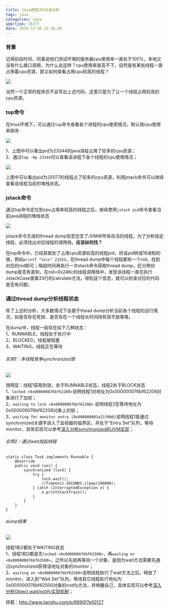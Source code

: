 ```yaml
---
title: Java进程CPU过高分析
tags: java
categories: java
abbrlink: 35377
date: 2019-12-30 22:38:36
---
```


<meta name="referrer" content="no-referrer" />

### 背景

记得前段时间，同事说他们测试环境的服务器cpu使用率一直处于100%，本地又没有什么接口调用，为什么会这样？cpu使用率居高不下，自然是有某些线程一直占用着cpu资源，那又如何查看占用cpu较高的线程？

<!--more-->

![](//upload-images.jianshu.io/upload_images/2184951-d0d2990160a6c935.png?imageMogr2/auto-orient/strip%7CimageView2/2)  

当然一个正常的程序员不会写出上述代码，这里只是为了让一个线程占用较高的cpu资源。

### top命令

在linux环境下，可以通过`top`命令查看各个进程的cpu使用情况，默认按cpu使用率排序

![](//upload-images.jianshu.io/upload_images/2184951-b61659815716a054.png?imageMogr2/auto-orient/strip%7CimageView2/2)  

1、上图中可以看出pid为23344的java进程占用了较多的cpu资源；  
2、通过`top -Hp 23344`可以查看该进程下各个线程的cpu使用情况；

![](//upload-images.jianshu.io/upload_images/2184951-831f6716e5801e63.png?imageMogr2/auto-orient/strip%7CimageView2/2)  

上图中可以看出pid为25077的线程占了较多的cpu资源，利用jstack命令可以继续查看该线程当前的堆栈状态。

### jstack命令

通过top命令定位到cpu占用率较高的线程之后，继续使用`jstack pid`命令查看当前java进程的堆栈状态

![](//upload-images.jianshu.io/upload_images/2184951-4abd1324fb6e8b7f.png?imageMogr2/auto-orient/strip%7CimageView2/2)  

jstack命令生成的thread dump信息包含了JVM中所有存活的线程，为了分析指定线程，必须找出对应线程的调用栈，**应该如何找？**

在top命令中，已经获取到了占用cpu资源较高的线程pid，将该pid转成16进制的值，例如`printf "%x\n" 21553`，在thread dump中每个线程都有一个nid，找到对应的nid即可；隔段时间再执行一次stack命令获取thread dump，区分两份dump是否有差别，在nid=0x246c的线程调用栈中，发现该线程一直在执行JstackCase类第33行的calculate方法，得到这个信息，就可以检查对应的代码是否有问题。

### 通过thread dump分析线程状态

除了上述的分析，大多数情况下会基于thead dump分析当前各个线程的运行情况，如是否存在死锁、是否存在一个线程长时间持有锁不放等等。

在dump中，线程一般存在如下几种状态：  
1、RUNNABLE，线程处于执行中  
2、BLOCKED，线程被阻塞  
3、WAITING，线程正在等待

###### 实例1：多线程竞争synchronized锁

![](//upload-images.jianshu.io/upload_images/2184951-311ab1b4ea7dde3e.png?imageMogr2/auto-orient/strip%7CimageView2/2)  

很明显：线程1获取到锁，处于RUNNABLE状态，线程2处于BLOCK状态  
1、`locked <0x000000076bf62208>`说明线程1对地址为0x000000076bf62208对象进行了加锁；  
2、`waiting to lock <0x000000076bf62208>` 说明线程2在等待地址为0x000000076bf62208对象上的锁；  
3、`waiting for monitor entry [0x000000001e21f000]`说明线程1是通过synchronized关键字进入了监视器的临界区，并处于"Entry Set"队列，等待monitor，具体实现可以参考[深入分析synchronized的JVM实现](http://www.jianshu.com/p/c5058b6fe8e5)；

###### 实例2：通过wait挂起线程

    static class Task implements Runnable {
        @Override
        public void run() {
            synchronized (lock) {
                try {
                    lock.wait();
                    //TimeUnit.SECONDS.sleep(100000);
                } catch (InterruptedException e) {
                    e.printStackTrace();
                }
            }
        }
    }

###### dump结果

![](//upload-images.jianshu.io/upload_images/2184951-18d46d5260925392.png?imageMogr2/auto-orient/strip%7CimageView2/2)  

线程1和2都处于WAITING状态  
1、线程1和2都是先`locked <0x000000076bf62500>`，再`waiting on <0x000000076bf62500>`，之所以先锁再等同一个对象，是因为wait方法需要先通过synchronized获得该地址对象的monitor；  
2、`waiting on <0x000000076bf62500>`说明线程执行了wait方法之后，释放了monitor，进入到"Wait Set"队列，等待其它线程执行地址为0x000000076bf62500对象的notify方法，并唤醒自己，具体实现可以参考[深入分析Object.wait/notify实现机制](http://www.jianshu.com/p/f4454164c017)；

转载：http://www.jianshu.com/p/6690f7e92f27